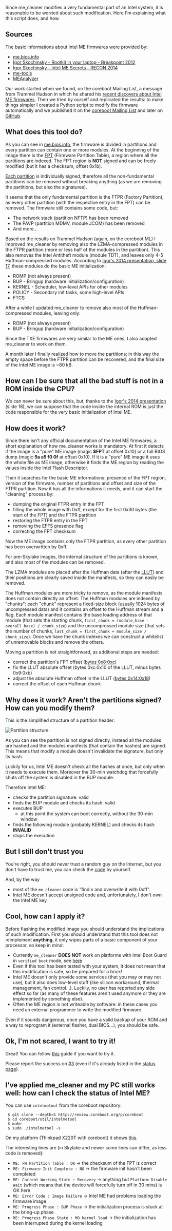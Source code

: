 Since me_cleaner modifies a very fundamental part of an Intel system, it is reasonable to be worried about such modification. Here I'm explaining what this script does, and how.

## Sources

The basic informations about Intel ME firmwares were provided by:
 * [me.bios.info](http://me.bios.io/ME_blob_format)
 * [Igor Skochinsky - Rootkit in your laptop - Breakpoint 2012](http://me.bios.io/images/c/ca/Rootkit_in_your_laptop.pdf)
 * [Igor Skochinsky - Intel ME Secrets - RECON 2014](https://recon.cx/2014/slides/Recon%202014%20Skochinsky.pdf)
 * [me-tools](https://github.com/skochinsky/me-tools)
 * [MEAnalyzer](https://github.com/platomav/MEAnalyzer)

Our work started when we found, on the coreboot Mailing List, a message from Trammel Hudson in which he shared his [recent discovers about Intel ME firmwares](https://www.coreboot.org/pipermail/coreboot/2016-September/082016.html).
Then we tried by ourself and replicated the results: to make things simpler I created a Python script to modify the firmware automatically and we published it on the [coreboot Mailing List](https://www.coreboot.org/pipermail/coreboot/2016-November/082331.html) and later on [GitHub](https://github.com/corna/me_cleaner).

## What does this tool do?

As you can see in [me.bios.info](http://me.bios.io/ME_blob_format), the firmware is divided in partitions and every partition can contain one or more modules. At the beginning of the image there is the [FPT](http://me.bios.io/ME_blob_format#.24FPT_Partition_table_header) (Firmware Partition Table), a region where all the partitions are indexed. The FPT region is **NOT** signed and can be freely modified (but it has a checksum, offset 0x1b).

[Each partition](http://me.bios.io/ME_blob_format#.24FPT_Partition_table_header) is individually signed, therefore all the non-fundamental partitions can be removed without breaking anything (as we are removing the partitions, but also the signatures).

It seems that the only fundamental partition is the FTPR (Factory Partition), as every other partition (with the respective entry in the FPT) can be removed. The firmware still contains some code, but:
 * The network stack (partition NFTP) has been removed
 * The PAVP (partition MDMV, module JCOM) has been removed
 * And more...

Based on the results on Trammel Hudson (again, on the coreboot ML) I improved me_cleaner by removing also the LZMA-compressed modules in the FTPR partition (more or less half of the modules in the partition). This also removes the Intel Antitheft module (module TDT), and leaves only 4-5 Huffman-compressed modules. According to [Igor's 2014 presentation, slide 17](https://recon.cx/2014/slides/Recon%202014%20Skochinsky.pdf), these modules do the basic ME initialization:
 * ROMP (not always present)
 * BUP - Bringup (hardware initialization/configuration)
 * KERNEL - Scheduler, low-level APIs for other modules
 * POLICY - Secondary init tasks, some high-level APIs
 * FTCS

After a while I updated me_cleaner to remove also most of the Huffman-compressed modules, leaving only:
 * ROMP (not always present)
 * BUP - Bringup (hardware initialization/configuration)

Since the TXE firmwares are very similar to the ME ones, I also adapted me_cleaner to work on them.

A month later I finally realized how to move the partitions; in this way the empty space before the FTPR partition can be recovered, and the final size of the Intel ME image is ~80 kB.

## How can I be sure that all the bad stuff is not in a ROM inside the CPU?

We can never be sure about this, but, thanks to the [Igor's 2014 presentation](https://recon.cx/2014/slides/Recon%202014%20Skochinsky.pdf) (slide 18), we can suppose that the code inside the internal ROM is just the code responsible for the very basic initialization of Intel ME.

## How does it work?

Since there isn't any official documentation of the Intel ME firmwares, a short explanation of how me_cleaner works is mandatory.
At first it detects if the image is a "pure" ME image (magic **$FPT** at offset 0x10) or a full BIOS dump (magic **5a a5 f0 0f** at offset 0x10). If it is a "pure" ME image it uses the whole file as ME image, otherwise it finds the ME region by reading the values inside the Intel Flash Descriptor.

Then it searches for the basic ME informations: presence of the FPT region, version of the firmware, number of partitions and offset and size of the FTPR partition. Now it has all the informations it needs, and it can start the "cleaning" process by:
 * dumping the original FTPR entry in the FPT
 * filling the whole image with 0xff, except for the first 0x30 bytes (the start of the FPT) and the FTPR partition
 * restoring the FTPR entry in the FPT
 * removing the EFFS presence flag
 * correcting the FPT checksum

Now the ME image contains only the FTPR partition, as every other partition has been overwritten by 0xff.

For pre-Skylake images, the internal structure of the partitions is known, and also most of the modules can be removed.

The LZMA modules are placed after the Huffman data (after the [LLUT](http://me.bios.io/ME_blob_format#LLUT_Breakdown)) and their positions are clearly saved inside the manifests, so they can easily be removed.

The Huffman modules are more tricky to remove, as the module manifests does not contain directly an offset. The Huffman modules are indexed by "chunks": each "chunk" represent a fixed-size block (usually 1024 bytes of uncompressed data) and it contains an offset to the Huffman stream and a flag. Each module manifest contains the base loading address of that module (that sets the starting chunk, `first_chunk = (module_base - overall_base) / chunk_size`) and the uncompressed module size (that sets the number of chunks, `last_chunk = first_chunk + module_size / chunk_size`). Once we have the chunk indexes we can construct a whitelist of unremovable blocks and remove the others.

Moving a partition is not straightforward, as additional steps are needed:
 * correct the partition's FPT offset ([bytes 0x8:0xc](http://me.bios.io/ME_blob_format#Partition_table_entry))
 * fix the LLUT absolute offset (bytes 0xc:0x10 of the LLUT, minus bytes 0x9:0xb)
 * adjust the absolute Huffman offset in the LLUT ([bytes 0x14:0x18](http://me.bios.io/ME_blob_format#LLUT_Breakdown))
 * correct the offset of each Huffman chunk

## Why does it work? Aren't the partitions signed? How can you modify them?

This is the simplified structure of a partition header:

![Partition structure](http://oi64.tinypic.com/bhlkdg.jpg)

As you can see the partition is not signed directly, instead all the modules are hashed and the modules manifests (that contain the hashes) are signed. This means that modify a module doesn't invalidate the signature, but only its hash.

Luckily for us, Intel ME doesn't check all the hashes at once, but only when it needs to execute them. Moreover the 30-min watchdog that forcefully shuts off the system is disabled in the BUP module.

Therefore Intel ME:
 * checks the partition signature: valid
 * finds the BUP module and checks its hash: valid
 * executes BUP
   * at this point the system can boot correctly, without the 30-min window
 * finds the following module (probably KERNEL) and checks its hash: **INVALID**
 * stops the execution

## But I still don't trust you

You're right, you should never trust a random guy on the Internet, but you don't have to trust me, you can check the [code](https://github.com/corna/me_cleaner/blob/master/me_cleaner.py) by yourself.

And, by the way
 * most of the `me_cleaner` code is "find _x_ and overwrite it with 0xff".
 * Intel ME doesn't accept unsigned code and, unfortunately, I don't own the Intel ME key

## Cool, how can I apply it?

Before flashing the modified image you should understand the implications of such modification.
First you should understand that this tool does not reimplement **anything**, it only wipes parts of a basic component of your processor, so keep in mind:
 * Currently `me_cleaner` **DOES NOT** work on platforms with Intel Boot Guard in `verified boot` mode, see [here](https://github.com/corna/me_cleaner/issues/6)
 * Even if this tool has been tested with your system, it does not mean that this modification is safe, so be prepared for a brick!
 * Intel ME doesn't only provide some services (that you may or may not use), but it also does low-level stuff (like silicon workaround, thermal management, fan control...). Luckily, no user has reported any side effect so far (as many of these features aren't used anymore or they are implemented by something else).
 * Often the ME region is not writeable by software: in these cases you need an external programmer to write the modified firmware.

Even if it sounds dangerous, once you have a valid backup of your ROM and a way to reprogram it (external flasher, dual BIOS...), you should be safe.

## Ok, I'm not scared, I want to try it!

Great! You can follow [this](https://github.com/corna/me_cleaner/wiki/How-to-apply-me_cleaner) guide if you want to try it.

Please report the success on [#3](https://github.com/corna/me_cleaner/issues/3) (even if it's already listed in the [status page](https://github.com/corna/me_cleaner/wiki/me_cleaner-status)).

## I've applied me_cleaner and my PC still works well: how can I check the status of Intel ME?

You can use `intelmetool` from the coreboot repository:

     $ git clone --depth=1 http://review.coreboot.org/p/coreboot
     $ cd coreboot/util/intelmetool
     $ make
     $ sudo ./intelmetool -s

On my platform (Thinkpad X220T with coreboot) it shows [this](https://gist.github.com/corna/d637a7c3279f41e9be65b43b673d54d3).

The interesting lines are (in Skylake and newer some lines can differ, as less code is removed):
 * `ME: FW Partition Table : OK` → the checksum of the FPT is correct
 * `ME: Firmware Init Complete : NO` → the firmware init hasn't been completed
 * `ME: Current Working State : Recovery` → anything but `Platform Disable Wait` (which means that the device will forcefully turn off in 30 mins) is OK here
 * `ME: Error Code : Image Failure` → Intel ME had problems loading the firmware image
 * `ME: Progress Phase : BUP Phase` → the initialization process is stuck at the bring-up phase
 * `ME: Progress Phase State : M0 kernel load` → the initialization has been interrupted during the kernel loading